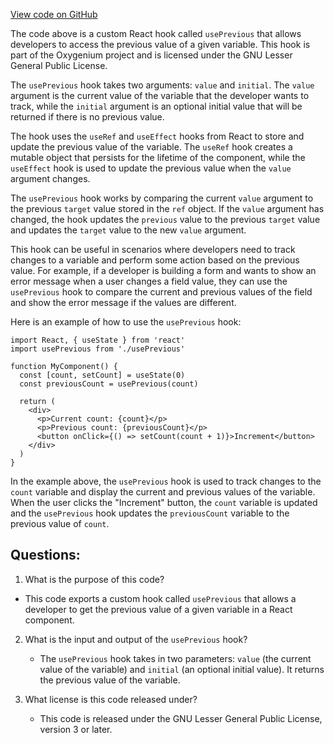 [View code on GitHub](https://github.com/oxygenium/oxygenium-web3/packages/web3-react/src/hooks/usePrevious.tsx)

The code above is a custom React hook called `usePrevious` that allows developers to access the previous value of a given variable. This hook is part of the Oxygenium project and is licensed under the GNU Lesser General Public License.

The `usePrevious` hook takes two arguments: `value` and `initial`. The `value` argument is the current value of the variable that the developer wants to track, while the `initial` argument is an optional initial value that will be returned if there is no previous value.

The hook uses the `useRef` and `useEffect` hooks from React to store and update the previous value of the variable. The `useRef` hook creates a mutable object that persists for the lifetime of the component, while the `useEffect` hook is used to update the previous value when the `value` argument changes.

The `usePrevious` hook works by comparing the current `value` argument to the previous `target` value stored in the `ref` object. If the `value` argument has changed, the hook updates the `previous` value to the previous `target` value and updates the `target` value to the new `value` argument.

This hook can be useful in scenarios where developers need to track changes to a variable and perform some action based on the previous value. For example, if a developer is building a form and wants to show an error message when a user changes a field value, they can use the `usePrevious` hook to compare the current and previous values of the field and show the error message if the values are different.

Here is an example of how to use the `usePrevious` hook:

```
import React, { useState } from 'react'
import usePrevious from './usePrevious'

function MyComponent() {
  const [count, setCount] = useState(0)
  const previousCount = usePrevious(count)

  return (
    <div>
      <p>Current count: {count}</p>
      <p>Previous count: {previousCount}</p>
      <button onClick={() => setCount(count + 1)}>Increment</button>
    </div>
  )
}
```

In the example above, the `usePrevious` hook is used to track changes to the `count` variable and display the current and previous values of the variable. When the user clicks the "Increment" button, the `count` variable is updated and the `usePrevious` hook updates the `previousCount` variable to the previous value of `count`.
## Questions: 
 1. What is the purpose of this code?
   - This code exports a custom hook called `usePrevious` that allows a developer to get the previous value of a given variable in a React component.

2. What is the input and output of the `usePrevious` hook?
   - The `usePrevious` hook takes in two parameters: `value` (the current value of the variable) and `initial` (an optional initial value). It returns the previous value of the variable.

3. What license is this code released under?
   - This code is released under the GNU Lesser General Public License, version 3 or later.